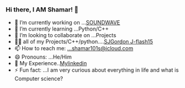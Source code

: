 ### Hi there, I AM Shamar! 👋

- 🔭 I’m currently working on ...[SOUNDWAVE](https://github.com/J-flash15/Sound-Wave/blob/main/soundwave.py)
- 🌱 I’m currently learning ...Python/C++
- 👯 I’m looking to collaborate on ...Projects
- 👨‍💻 all of my Projects/C++/python....[SJGordon
J-flash15](https://github.com/J-flash15)
- 📫 How to reach me: ...shamar101s@icloud.com
- 😄 Pronouns: ...He/Him
- 📂 My Experience..[Mylinkedin](https://www.linkedin.com/in/shamar-j-gordon-161048125/)
- ⚡ Fun fact: ...I am very curious about everything in life and what is Computer science?

